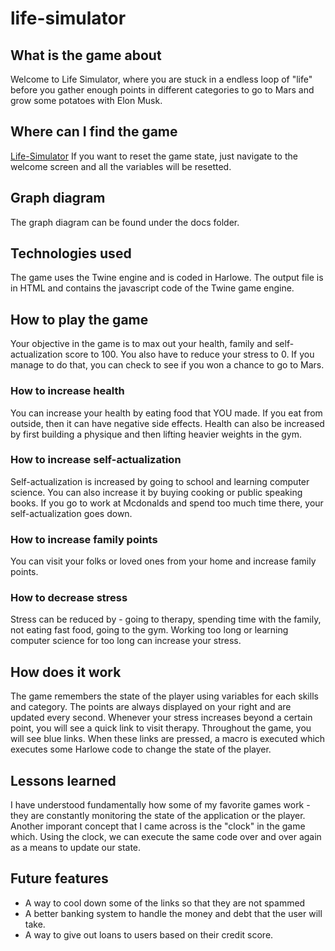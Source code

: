 # life-simulator

## What is the game about

Welcome to Life Simulator, where you are stuck in a endless loop of "life" before you gather enough points in different categories to go to Mars and grow some potatoes with Elon Musk.

## Where can I find the game

[Life-Simulator](https://chcardoz.github.io/life-simulator/)
If you want to reset the game state, just navigate to the welcome screen and all the variables will be resetted. 

## Graph diagram

The graph diagram can be found under the docs folder.

## Technologies used

The game uses the Twine engine and is coded in Harlowe. The output file is in HTML and contains the javascript code of the Twine game engine.

## How to play the game

Your objective in the game is to max out your health, family and self-actualization score to 100. You also have to reduce your stress to 0. If you manage to do that, you can check to see if you won a chance to go to Mars.

### How to increase health

You can increase your health by eating food that YOU made. If you eat from outside, then it can have negative side effects. Health can also be increased by first building a physique and then lifting heavier weights in the gym.

### How to increase self-actualization

Self-actualization is increased by going to school and learning computer science. You can also increase it by buying cooking or public speaking books. If you go to work at Mcdonalds and spend too much time there, your self-actualization goes down.

### How to increase family points

You can visit your folks or loved ones from your home and increase family points.

### How to decrease stress

Stress can be reduced by - going to therapy, spending time with the family, not eating fast food, going to the gym. Working too long or learning computer science for too long can increase your stress.

## How does it work

The game remembers the state of the player using variables for each skills and category. The points are always displayed on your right and are updated every second. Whenever your stress increases beyond a certain point, you will see a quick link to visit therapy. Throughout the game, you will see blue links. When these links are pressed, a macro is executed which executes some Harlowe code to change the state of the player.

## Lessons learned

I have understood fundamentally how some of my favorite games work - they are constantly monitoring the state of the application or the player. Another imporant concept that I came across is the "clock" in the game which. Using the clock, we can execute the same code over and over again as a means to update our state.

## Future features

- A way to cool down some of the links so that they are not spammed
- A better banking system to handle the money and debt that the user will take.
- A way to give out loans to users based on their credit score.
